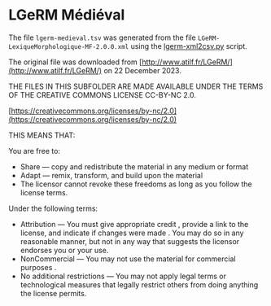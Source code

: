 # LGeRM Médiéval

The file `lgerm-medieval.tsv` was generated from the file
`LGeRM-LexiqueMorphologique-MF-2.0.0.xml` using the 
[lgerm-xml2csv.py](../../../scripts/lgerm-xml2csv.py) script.

The original file was downloaded from 
[http://www.atilf.fr/LGeRM/](http://www.atilf.fr/LGeRM/)
on 22 December 2023.

THE FILES IN THIS SUBFOLDER ARE MADE AVAILABLE UNDER THE TERMS OF
THE CREATIVE COMMONS LICENSE CC-BY-NC 2.0. 

[https://creativecommons.org/licenses/by-nc/2.0](https://creativecommons.org/licenses/by-nc/2.0)

THIS MEANS THAT:

You are free to:

+ Share — copy and redistribute the material in any medium or format
+ Adapt — remix, transform, and build upon the material
+ The licensor cannot revoke these freedoms as long as you follow the license terms.

Under the following terms:

+ Attribution — You must give appropriate credit , provide a link to the license, and indicate if changes were made . You may do so in any reasonable manner, but not in any way that suggests the licensor endorses you or your use.
+ NonCommercial — You may not use the material for commercial purposes .
+ No additional restrictions — You may not apply legal terms or technological measures that legally restrict others from doing anything the license permits.
